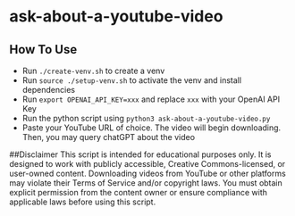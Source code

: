 # ask-about-a-youtube-video

## How To Use
- Run `./create-venv.sh` to create a venv
- Run `source ./setup-venv.sh` to activate the venv and install dependencies
- Run `export OPENAI_API_KEY=xxx` and replace `xxx` with your OpenAI API Key
- Run the python script using `python3 ask-about-a-youtube-video.py`
- Paste your YouTube URL of choice. The video will begin downloading. Then, you may query chatGPT about the video

##Disclaimer
This script is intended for educational purposes only.
It is designed to work with publicly accessible, Creative Commons-licensed, or user-owned content.
Downloading videos from YouTube or other platforms may violate their Terms of Service
and/or copyright laws. You must obtain explicit permission from the content owner
or ensure compliance with applicable laws before using this script.
